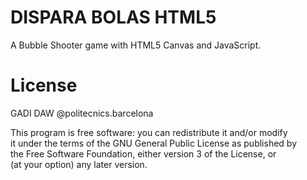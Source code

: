 # DISPARA BOLAS HTML5
A Bubble Shooter game with HTML5 Canvas and JavaScript.

# License
GADI DAW @politecnics.barcelona

This program is free software: you can redistribute it and/or modify  
it under the terms of the GNU General Public License as published by  
the Free Software Foundation, either version 3 of the License, or  
(at your option) any later version.
